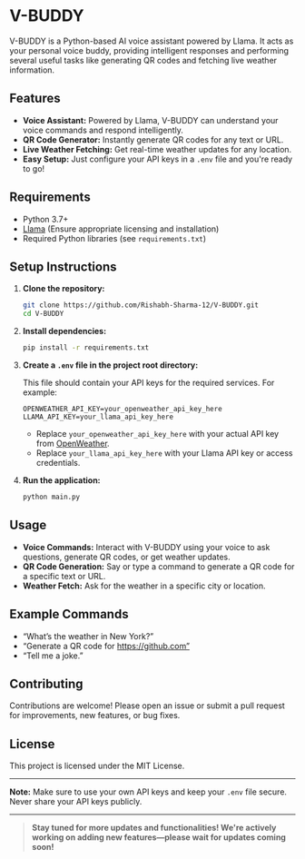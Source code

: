 # V-BUDDY

V-BUDDY is a Python-based AI voice assistant powered by Llama. It acts as your personal voice buddy, providing intelligent responses and performing several useful tasks like generating QR codes and fetching live weather information.

## Features

- **Voice Assistant:** Powered by Llama, V-BUDDY can understand your voice commands and respond intelligently.
- **QR Code Generator:** Instantly generate QR codes for any text or URL.
- **Live Weather Fetching:** Get real-time weather updates for any location.
- **Easy Setup:** Just configure your API keys in a `.env` file and you're ready to go!

## Requirements

- Python 3.7+
- [Llama](https://github.com/facebookresearch/llama) (Ensure appropriate licensing and installation)
- Required Python libraries (see `requirements.txt`)

## Setup Instructions

1. **Clone the repository:**
   ```bash
   git clone https://github.com/Rishabh-Sharma-12/V-BUDDY.git
   cd V-BUDDY
   ```

2. **Install dependencies:**
   ```bash
   pip install -r requirements.txt
   ```

3. **Create a `.env` file in the project root directory:**

   This file should contain your API keys for the required services. For example:
   ```
   OPENWEATHER_API_KEY=your_openweather_api_key_here
   LLAMA_API_KEY=your_llama_api_key_here
   ```

   - Replace `your_openweather_api_key_here` with your actual API key from [OpenWeather](https://openweathermap.org/api).
   - Replace `your_llama_api_key_here` with your Llama API key or access credentials.

4. **Run the application:**
   ```bash
   python main.py
   ```

## Usage

- **Voice Commands:** Interact with V-BUDDY using your voice to ask questions, generate QR codes, or get weather updates.
- **QR Code Generation:** Say or type a command to generate a QR code for a specific text or URL.
- **Weather Fetch:** Ask for the weather in a specific city or location.

## Example Commands

- “What’s the weather in New York?”
- “Generate a QR code for https://github.com”
- “Tell me a joke.”

## Contributing

Contributions are welcome! Please open an issue or submit a pull request for improvements, new features, or bug fixes.

## License

This project is licensed under the MIT License.

---

**Note:** Make sure to use your own API keys and keep your `.env` file secure. Never share your API keys publicly.

---

> **Stay tuned for more updates and functionalities! We're actively working on adding new features—please wait for updates coming soon!**
